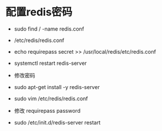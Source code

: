 # 配置redis密码

* sudo find / -name redis.conf
* /etc/redis/redis.conf
* echo requirepass secret >> /usr/local/redis/etc/redis.conf
* systemctl restart redis-server

* 修改密码
* sudo apt-get install -y redis-server
* sudo vim /etc/redis/redis.conf
* 修改 requirepass password
* sudo /etc/init.d/redis-server restart